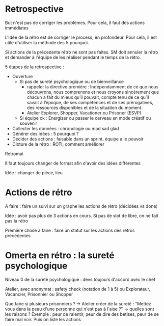 # Retrospective

But n'est pas de corriger les problèmes. Pour cela, il faut des actions immédiates

L'idée de la rétro est de corriger le process, en profondeur. Pour cela, il est utile d'utiliser la méthode des 5 pourquoi.

Si actions de la précedente rétro ne sont pas faites. SM doit annuler la rétro et demander à l'équipe de les réaliser pendant le temps de la rétro.  

5 étapes de la retrospective :

- Ouverture
    - Si pas  de sureté psychologique ou de bienveillance
        - rappeler la directive première : Indépendamment de ce que nous découvrons, nous comprenons et nous croyons sincèrement que chacun a fait du mieux qu’il pouvait, compte tenu de ce qu’il savait à l’époque, de ses compétences et de ses prérogatives, des ressources disponibles et de la situation du moment.
        - Atelier Explorer, Shopper, Vacationer ou Prisoner (ESVP)
    - Si équipe ok : Energizer ou passer le cerveau en mode créatif ou souvenir
- Collecter les données : chronologie ou mad sad glad
- Générer des idées : 5 pourquoi ?
- Décider des actions : faisable dans un sprint, équipe a le pouvoir
- Cloture de la rétro : ROTI, comment améliorer

Retromat 

Il faut toujours changer de format afin d'avoir des idées différentes

Idée : changer de pièce, lieu

# Actions de rétro

A faire : faire un suivi sur un graphe les actions de rétro (décidées vs done)

Idée : avoir pas plus de 3 actions en cours. Si pas de slot de libre, on ne fait pas la rétro

Première chose à faire : faire un statut sur les actions des rétros précédentes

# Omerta en rétro : la sureté psychologique

Niveau 0 de la sureté psychologique : devs toujours d'accord avec le chef

Atelier, avec anonymat : safety check (notation de 1 à 5) ou Explorateur, Vacancier, Prisonnier ou Shopper

Que faire si plusieurs prisonniers ? → Atelier créer de la sureté : "Mettez vous dans la peau d'une personne qui n'est pas à l'aise ?" → quelles sont les raisons ? Exemple : peur de ralentir, peur de dire des betises, peur de se faire mal voir. Puis on liste les actions